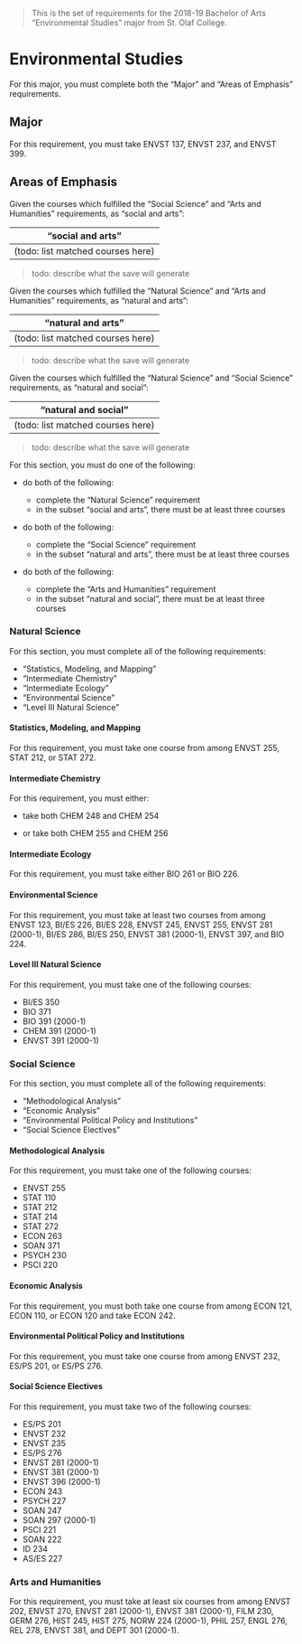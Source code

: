 > This is the set of requirements for the 2018-19 Bachelor of Arts
> “Environmental Studies” major from St. Olaf College.

# Environmental Studies
For this major, you must complete both the “Major” and “Areas of Emphasis” requirements.

## Major
For this requirement, you must take ENVST 137, ENVST 237, and ENVST 399.


## Areas of Emphasis
Given the courses which fulfilled the “Social Science” and “Arts and Humanities” requirements, as “social and arts”:

| “social and arts” |
| ----------------- |
| (todo: list matched courses here) |

> todo: describe what the save will generate

Given the courses which fulfilled the “Natural Science” and “Arts and Humanities” requirements, as “natural and arts”:

| “natural and arts” |
| ------------------ |
| (todo: list matched courses here) |

> todo: describe what the save will generate

Given the courses which fulfilled the “Natural Science” and “Social Science” requirements, as “natural and social”:

| “natural and social” |
| -------------------- |
| (todo: list matched courses here) |

> todo: describe what the save will generate

For this section, you must do one of the following:

- do both of the following:
    - complete the “Natural Science” requirement
    - in the subset “social and arts”, there must be at least three courses

- do both of the following:
    - complete the “Social Science” requirement
    - in the subset “natural and arts”, there must be at least three courses

- do both of the following:
    - complete the “Arts and Humanities” requirement
    - in the subset “natural and social”, there must be at least three courses

### Natural Science
For this section, you must complete all of the following requirements:

- “Statistics, Modeling, and Mapping”
- “Intermediate Chemistry”
- “Intermediate Ecology”
- “Environmental Science”
- “Level III Natural Science”

#### Statistics, Modeling, and Mapping
For this requirement, you must take one course from among ENVST 255, STAT 212, or STAT 272.

#### Intermediate Chemistry
For this requirement, you must either:

- take both CHEM 248 and CHEM 254

- or take both CHEM 255 and CHEM 256

#### Intermediate Ecology
For this requirement, you must take either BIO 261 or BIO 226.

#### Environmental Science
For this requirement, you must take at least two courses from among ENVST 123, BI/ES 226, BI/ES 228, ENVST 245, ENVST 255, ENVST 281 (2000-1), BI/ES 286, BI/ES 250, ENVST 381 (2000-1), ENVST 397, and BIO 224.

#### Level III Natural Science
For this requirement, you must take one of the following courses:

- BI/ES 350
- BIO 371
- BIO 391 (2000-1)
- CHEM 391 (2000-1)
- ENVST 391 (2000-1)

### Social Science
For this section, you must complete all of the following requirements:

- “Methodological Analysis”
- “Economic Analysis”
- “Environmental Political Policy and Institutions”
- “Social Science Electives”

#### Methodological Analysis
For this requirement, you must take one of the following courses:

- ENVST 255
- STAT 110
- STAT 212
- STAT 214
- STAT 272
- ECON 263
- SOAN 371
- PSYCH 230
- PSCI 220

#### Economic Analysis
For this requirement, you must both take one course from among ECON 121, ECON 110, or ECON 120 and take ECON 242.

#### Environmental Political Policy and Institutions
For this requirement, you must take one course from among ENVST 232, ES/PS 201, or ES/PS 276.

#### Social Science Electives
For this requirement, you must take two of the following courses:

- ES/PS 201
- ENVST 232
- ENVST 235
- ES/PS 276
- ENVST 281 (2000-1)
- ENVST 381 (2000-1)
- ENVST 396 (2000-1)
- ECON 243
- PSYCH 227
- SOAN 247
- SOAN 297 (2000-1)
- PSCI 221
- SOAN 222
- ID 234
- AS/ES 227

### Arts and Humanities
For this requirement, you must take at least six courses from among ENVST 202, ENVST 270, ENVST 281 (2000-1), ENVST 381 (2000-1), FILM 230, GERM 276, HIST 245, HIST 275, NORW 224 (2000-1), PHIL 257, ENGL 276, REL 278, ENVST 381, and DEPT 301 (2000-1).


